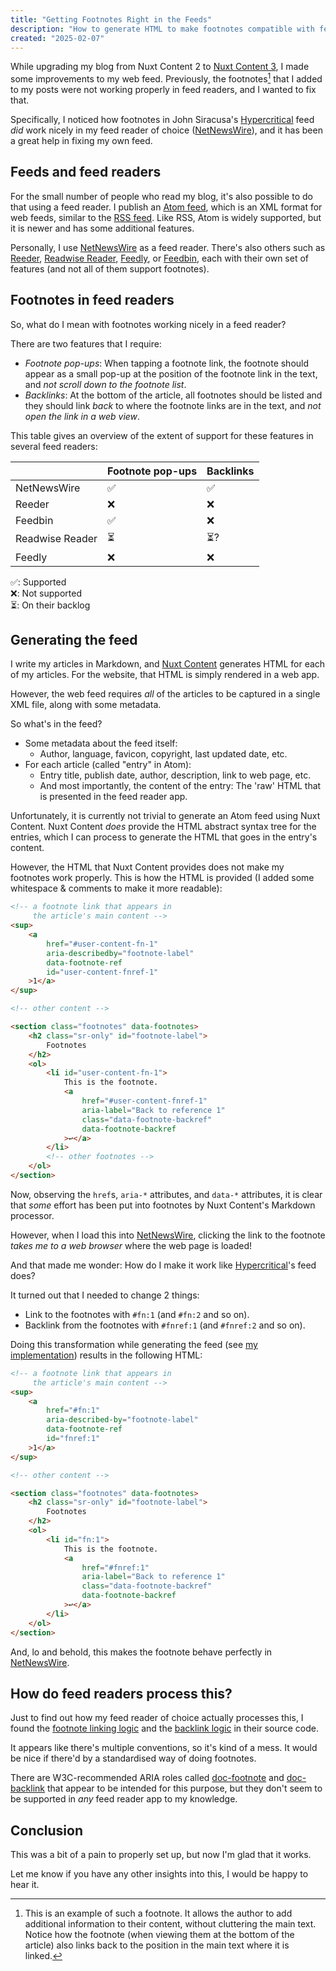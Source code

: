```yaml
---
title: "Getting Footnotes Right in the Feeds"
description: "How to generate HTML to make footnotes compatible with feed readers."
created: "2025-02-07"
---
```


While upgrading my blog from Nuxt Content 2 to [Nuxt Content 3](https://content.nuxt.com/blog/v3), I made some improvements to my web feed.
Previously, the footnotes[^1] that I added to my posts were not working properly in feed readers, and I wanted to fix that.

Specifically, I noticed how footnotes in John Siracusa's [Hypercritical](https://hypercritical.co/) feed *did* work nicely in my feed reader of choice ([NetNewsWire](https://netnewswire.com)), and it has been a great help in fixing my own feed.

## Feeds and feed readers
For the small number of people who read my blog, it's also possible to do that using a feed reader.
I publish an [Atom feed](https://en.wikipedia.org/wiki/Atom_(web_standard)), which is an XML format for web feeds, similar to the [RSS feed](https://en.wikipedia.org/wiki/RSS).
Like RSS, Atom is widely supported, but it is newer and has some additional features.

Personally, I use [NetNewsWire](https://netnewswire.com) as a feed reader.
There's also others such as [Reeder](https://reederapp.com), [Readwise Reader](https://readwise.io/read), [Feedly](https://feedly.com), or [Feedbin](https://feedbin.com), each with their own set of features (and not all of them support footnotes).

## Footnotes in feed readers
So, what do I mean with footnotes working nicely in a feed reader?

There are two features that I require:

- *Footnote pop-ups*: When tapping a footnote link, the footnote should appear as a small pop-up at the position of the footnote link in the text, and *not scroll down to the footnote list*.
- *Backlinks*: At the bottom of the article, all footnotes should be listed and they should link *back* to where the footnote links are in the text, and *not open the link in a web view*.

This table gives an overview of the extent of support for these features in several feed readers:

|                 | Footnote pop-ups | Backlinks |
| --------------- | ---------------- | --------- |
| NetNewsWire     | ✅                | ✅         |
| Reeder          | ❌                | ❌         |
| Feedbin         | ✅                | ❌         |
| Readwise Reader | ⏳                | ⏳?        |
| Feedly          | ❌                | ❌         |

✅: Supported<br>
❌: Not supported<br>
⏳: On their backlog<br>

## Generating the feed
I write my articles in Markdown, and [Nuxt Content](https://content.nuxt.com) generates HTML for each of my articles.
For the website, that HTML is simply rendered in a web app.

However, the web feed requires *all* of the articles to be captured in a single XML file, along with some metadata.

So what's in the feed?
- Some metadata about the feed itself:
    - Author, language, favicon, copyright, last updated date, etc.
- For each article (called "entry" in Atom):
    - Entry title, publish date, author, description, link to web page, etc.
    - And most importantly, the content of the entry: The 'raw' HTML that is presented in the feed reader app.

Unfortunately, it is currently not trivial to generate an Atom feed using Nuxt Content.
Nuxt Content *does* provide the HTML abstract syntax tree for the entries, which I can process to generate the HTML that goes in the entry's content.

However, the HTML that Nuxt Content provides does not make my footnotes work properly.
This is how the HTML is provided (I added some whitespace & comments to make it more readable):

```html
<!-- a footnote link that appears in
     the article's main content -->
<sup>
    <a
        href="#user-content-fn-1"
        aria-describedby="footnote-label"
        data-footnote-ref
        id="user-content-fnref-1"
    >1</a>
</sup>

<!-- other content -->

<section class="footnotes" data-footnotes>
    <h2 class="sr-only" id="footnote-label">
        Footnotes
    </h2>
    <ol>
        <li id="user-content-fn-1">
            This is the footnote.
            <a
                href="#user-content-fnref-1"
                aria-label="Back to reference 1"
                class="data-footnote-backref"
                data-footnote-backref
            >↩</a>
        </li>
        <!-- other footnotes -->
    </ol>
</section>
```

Now, observing the `href`s, `aria-*` attributes, and `data-*` attributes, it is clear that *some* effort has been put into footnotes by Nuxt Content's Markdown processor.

However, when I load this into [NetNewsWire](https://netnewswire.com), clicking the link to the footnote *takes me to a web browser* where the web page is loaded!

And that made me wonder: How do I make it work like [Hypercritical](https://hypercritical.co)'s feed does?

It turned out that I needed to change 2 things:

- Link to the footnotes with `#fn:1` (and `#fn:2` and so on).
- Backlink from the footnotes with `#fnref:1` (and `#fnref:2` and so on).

Doing this transformation while generating the feed (see [my implementation](https://github.com/HanKruiger/hankruiger.com/blob/main/server/routes/atom.xml.get.ts)) results in the following HTML:

```html
<!-- a footnote link that appears in
     the article's main content -->
<sup>
    <a
        href="#fn:1"
        aria-described-by="footnote-label"
        data-footnote-ref
        id="fnref:1"
    >1</a>
</sup>

<!-- other content -->

<section class="footnotes" data-footnotes>
    <h2 class="sr-only" id="footnote-label">
        Footnotes
    </h2>
    <ol>
        <li id="fn:1">
            This is the footnote.
            <a
                href="#fnref:1"
                aria-label="Back to reference 1"
                class="data-footnote-backref"
                data-footnote-backref
            >↩</a>
        </li>
    </ol>
</section>
```

And, lo and behold, this makes the footnote behave perfectly in [NetNewsWire](https://netnewswire.com).
## How do feed readers process this?
Just to find out how my feed reader of choice actually processes this, I found the [footnote linking logic](https://github.com/Ranchero-Software/NetNewsWire/blob/05c27b188c17194e92d412ebea9d49791e9ad49d/Shared/ArticleRendering/main.js#L147) and the [backlink logic](https://github.com/Ranchero-Software/NetNewsWire/blob/05c27b188c17194e92d412ebea9d49791e9ad49d/Shared/ArticleRendering/newsfoot.js#L160) in their source code.

It appears like there's multiple conventions, so it's kind of a mess.
It would be nice if there'd by a standardised way of doing footnotes.

There are W3C-recommended ARIA roles called [doc-footnote](https://www.w3.org/TR/dpub-aria-1.0/#doc-footnote) and [doc-backlink](https://www.w3.org/TR/dpub-aria-1.0/#doc-backlink) that appear to be intended for this purpose, but they don't seem to be supported in *any* feed reader app to my knowledge.

## Conclusion
This was a bit of a pain to properly set up, but now I'm glad that it works.

Let me know if you have any other insights into this, I would be happy to hear it.

[^1]: This is an example of such a footnote. It allows the author to add additional information to their content, without cluttering the main text. Notice how the footnote (when viewing them at the bottom of the article) also links back to the position in the main text where it is linked.
